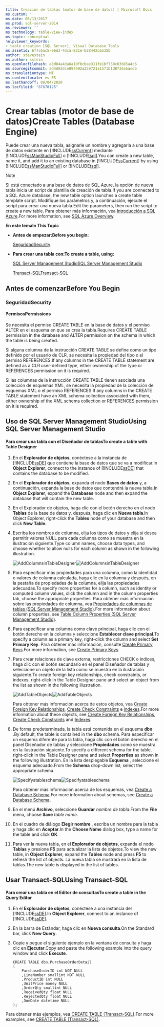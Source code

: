 ```yaml
---
title: Creación de tablas (motor de base de datos) | Microsoft Docs
ms.custom: ''
ms.date: 06/13/2017
ms.prod: sql-server-2014
ms.reviewer: ''
ms.technology: table-view-index
ms.topic: conceptual
helpviewer_keywords:
- table creation [SQL Server], Visual Database Tools
ms.assetid: 6f7c6ac5-e6d3-4dca-831e-b28442ba535b
author: stevestein
ms.author: sstein
ms.openlocfilehash: a8d84a4da6a10fbcbae311fe1bf738c03b85a4c6
ms.sourcegitcommit: ad4d92dce894592a259721a1571b1d8736abacdb
ms.translationtype: MT
ms.contentlocale: es-ES
ms.lasthandoff: 08/04/2020
ms.locfileid: "87678125"
---
```

# <a name="create-tables-database-engine"></a><span data-ttu-id="99c76-102">Crear tablas (motor de base de datos)</span><span class="sxs-lookup"><span data-stu-id="99c76-102">Create Tables (Database Engine)</span></span>
  <span data-ttu-id="99c76-103">Puede crear una nueva tabla, asignarle un nombre y agregarla a una base de datos existente en [!INCLUDE[ssCurrent](../../includes/sscurrent-md.md)] mediante [!INCLUDE[ssManStudioFull](../../includes/ssmanstudiofull-md.md)] o [!INCLUDE[tsql](../../includes/tsql-md.md)].</span><span class="sxs-lookup"><span data-stu-id="99c76-103">You can create a new table, name it, and add it to an existing database in [!INCLUDE[ssCurrent](../../includes/sscurrent-md.md)] by using [!INCLUDE[ssManStudioFull](../../includes/ssmanstudiofull-md.md)] or [!INCLUDE[tsql](../../includes/tsql-md.md)].</span></span>

> [!NOTE]
>  <span data-ttu-id="99c76-104">Si está conectado a una base de datos de SQL Azure, la opción de nueva tabla inicia un script de plantilla de creación de tabla.</span><span class="sxs-lookup"><span data-stu-id="99c76-104">If you are connected to a SQL Azure database, the new table option launches a create table template script.</span></span> <span data-ttu-id="99c76-105">Modifique los parámetros y, a continuación, ejecute el script para crear una nueva tabla.</span><span class="sxs-lookup"><span data-stu-id="99c76-105">Edit the parameters, then run the script to create a new table.</span></span> <span data-ttu-id="99c76-106">Para obtener más información, vea [Introducción a SQL Azure](https://microsoft.sharepoint.com/sites/infopedia_g01/pages/cards/azure-sql-database.aspx).</span><span class="sxs-lookup"><span data-stu-id="99c76-106">For more information, see [SQL Azure Overview](https://microsoft.sharepoint.com/sites/infopedia_g01/pages/cards/azure-sql-database.aspx).</span></span>

 <span data-ttu-id="99c76-107">**En este tema**</span><span class="sxs-lookup"><span data-stu-id="99c76-107">**In This Topic**</span></span>

-   <span data-ttu-id="99c76-108">**Antes de empezar:**</span><span class="sxs-lookup"><span data-stu-id="99c76-108">**Before you begin:**</span></span>

     [<span data-ttu-id="99c76-109">Seguridad</span><span class="sxs-lookup"><span data-stu-id="99c76-109">Security</span></span>](#Security)

-   <span data-ttu-id="99c76-110">**Para crear una tabla con:**</span><span class="sxs-lookup"><span data-stu-id="99c76-110">**To create a table, using:**</span></span>

     [<span data-ttu-id="99c76-111">SQL Server Management Studio</span><span class="sxs-lookup"><span data-stu-id="99c76-111">SQL Server Management Studio</span></span>](#SSMSProcedure)

     [<span data-ttu-id="99c76-112">Transact-SQL</span><span class="sxs-lookup"><span data-stu-id="99c76-112">Transact-SQL</span></span>](#TsqlProcedure)

##  <a name="before-you-begin"></a><a name="BeforeYouBegin"></a> <span data-ttu-id="99c76-113">Antes de comenzar</span><span class="sxs-lookup"><span data-stu-id="99c76-113">Before You Begin</span></span>

###  <a name="security"></a><a name="Security"></a> <span data-ttu-id="99c76-114">Seguridad</span><span class="sxs-lookup"><span data-stu-id="99c76-114">Security</span></span>

####  <a name="permissions"></a><a name="Permissions"></a> <span data-ttu-id="99c76-115">Permisos</span><span class="sxs-lookup"><span data-stu-id="99c76-115">Permissions</span></span>
 <span data-ttu-id="99c76-116">Se necesita el permiso CREATE TABLE en la base de datos y el permiso ALTER en el esquema en que se crea la tabla.</span><span class="sxs-lookup"><span data-stu-id="99c76-116">Requires CREATE TABLE permission in the database and ALTER permission on the schema in which the table is being created.</span></span>

 <span data-ttu-id="99c76-117">Si alguna columna de la instrucción CREATE TABLE se define como un tipo definido por el usuario de CLR, se necesita la propiedad del tipo o el permiso REFERENCES.</span><span class="sxs-lookup"><span data-stu-id="99c76-117">If any columns in the CREATE TABLE statement are defined as a CLR user-defined type, either ownership of the type or REFERENCES permission on it is required.</span></span>

 <span data-ttu-id="99c76-118">Si las columnas de la instrucción CREATE TABLE tienen asociada una colección de esquemas XML, se necesita la propiedad de la colección de esquemas XML o el permiso REFERENCES.</span><span class="sxs-lookup"><span data-stu-id="99c76-118">If any columns in the CREATE TABLE statement have an XML schema collection associated with them, either ownership of the XML schema collection or REFERENCES permission on it is required.</span></span>

##  <a name="using-sql-server-management-studio"></a><a name="SSMSProcedure"></a> <span data-ttu-id="99c76-119">Uso de SQL Server Management Studio</span><span class="sxs-lookup"><span data-stu-id="99c76-119">Using SQL Server Management Studio</span></span>

#### <a name="to-create-a-table-with-table-designer"></a><span data-ttu-id="99c76-120">Para crear una tabla con el Diseñador de tablas</span><span class="sxs-lookup"><span data-stu-id="99c76-120">To create a table with Table Designer</span></span>

1.  <span data-ttu-id="99c76-121">En el **Explorador de objetos**, conéctese a la instancia de [!INCLUDE[ssDE](../../includes/ssde-md.md)] que contiene la base de datos que se va a modificar.</span><span class="sxs-lookup"><span data-stu-id="99c76-121">In **Object Explorer**, connect to the instance of [!INCLUDE[ssDE](../../includes/ssde-md.md)] that contains the database to be modified.</span></span>

2.  <span data-ttu-id="99c76-122">En el **Explorador de objetos**, expanda el nodo **Bases de datos** y, a continuación, expanda la base de datos que contendrá la nueva tabla.</span><span class="sxs-lookup"><span data-stu-id="99c76-122">In **Object Explorer**, expand the **Databases** node and then expand the database that will contain the new table.</span></span>

3.  <span data-ttu-id="99c76-123">En el Explorador de objetos, haga clic con el botón derecho en el nodo **Tablas** de la base de datos y, después, haga clic en **Nueva tabla**.</span><span class="sxs-lookup"><span data-stu-id="99c76-123">In Object Explorer, right-click the **Tables** node of your database and then click **New Table**.</span></span>

4.  <span data-ttu-id="99c76-124">Escriba los nombres de columna, elija los tipos de datos y elija si desea permitir valores NULL para cada columna como se muestra en la ilustración siguiente.</span><span class="sxs-lookup"><span data-stu-id="99c76-124">Type column names, choose data types, and choose whether to allow nulls for each column as shown in the following illustration.</span></span>

     <span data-ttu-id="99c76-125">![AddColumnsinTableDesigner](../../database-engine/media/addcolumnsintabledesigner.gif "AddColumnsinTableDesigner")</span><span class="sxs-lookup"><span data-stu-id="99c76-125">![AddColumnsinTableDesigner](../../database-engine/media/addcolumnsintabledesigner.gif "AddColumnsinTableDesigner")</span></span>

5.  <span data-ttu-id="99c76-126">Para especificar más propiedades para una columna, como la identidad o valores de columna calculada, haga clic en la columna y después, en la pestaña de propiedades de la columna, elija las propiedades adecuadas.</span><span class="sxs-lookup"><span data-stu-id="99c76-126">To specify more properties for a column, such as identity or computed column values, click the column and in the column properties tab, choose the appropriate properties.</span></span> <span data-ttu-id="99c76-127">Para obtener más información sobre las propiedades de columna, vea [Propiedades de columnas de tablas &#40;SQL Server Management Studio&#41;](table-column-properties-sql-server-management-studio.md).</span><span class="sxs-lookup"><span data-stu-id="99c76-127">For more information about column properties, see [Table Column Properties &#40;SQL Server Management Studio&#41;](table-column-properties-sql-server-management-studio.md).</span></span>

6.  <span data-ttu-id="99c76-128">Para especificar una columna como clave principal, haga clic con el botón derecho en la columna y seleccione **Establecer clave principal**.</span><span class="sxs-lookup"><span data-stu-id="99c76-128">To specify a column as a primary key, right-click the column and select **Set Primary Key**.</span></span> <span data-ttu-id="99c76-129">Para obtener más información, consulte [Create Primary Keys](../tables/create-primary-keys.md).</span><span class="sxs-lookup"><span data-stu-id="99c76-129">For more information, see [Create Primary Keys](../tables/create-primary-keys.md).</span></span>

7.  <span data-ttu-id="99c76-130">Para crear relaciones de clave externa, restricciones CHECK o índices, haga clic con el botón secundario en el panel Diseñador de tablas y seleccione un objeto de la lista como se muestra en la ilustración siguiente.</span><span class="sxs-lookup"><span data-stu-id="99c76-130">To create foreign key relationships, check constraints, or indexes, right-click in the Table Designer pane and select an object from the list as shown in the following illustration.</span></span>

     <span data-ttu-id="99c76-131">![AddTableObjects](../../database-engine/media/addtableobjects.gif "AddTableObjects")</span><span class="sxs-lookup"><span data-stu-id="99c76-131">![AddTableObjects](../../database-engine/media/addtableobjects.gif "AddTableObjects")</span></span>

     <span data-ttu-id="99c76-132">Para obtener más información acerca de estos objetos, vea [Create Foreign Key Relationships](../tables/create-foreign-key-relationships.md), [Create Check Constraints](../tables/create-check-constraints.md) e [Indexes](../indexes/indexes.md).</span><span class="sxs-lookup"><span data-stu-id="99c76-132">For more information about these objects, see [Create Foreign Key Relationships](../tables/create-foreign-key-relationships.md), [Create Check Constraints](../tables/create-check-constraints.md) and [Indexes](../indexes/indexes.md).</span></span>

8.  <span data-ttu-id="99c76-133">De forma predeterminada, la tabla está contenida en el esquema **dbo** .</span><span class="sxs-lookup"><span data-stu-id="99c76-133">By default, the table is contained in the **dbo** schema.</span></span> <span data-ttu-id="99c76-134">Para especificar un esquema diferente para la tabla, haga clic con el botón derecho en el panel Diseñador de tablas y seleccione **Propiedades** como se muestra en la ilustración siguiente.</span><span class="sxs-lookup"><span data-stu-id="99c76-134">To specify a different schema for the table, right-click in the Table Designer pane and select **Properties** as shown in the following illustration.</span></span> <span data-ttu-id="99c76-135">En la lista desplegable **Esquema** , seleccione el esquema adecuado.</span><span class="sxs-lookup"><span data-stu-id="99c76-135">From the **Schema** drop-down list, select the appropriate schema.</span></span>

     <span data-ttu-id="99c76-136">![Specifyatableschema](../../database-engine/media/specifyatableschema.gif "Specifyatableschema")</span><span class="sxs-lookup"><span data-stu-id="99c76-136">![Specifyatableschema](../../database-engine/media/specifyatableschema.gif "Specifyatableschema")</span></span>

     <span data-ttu-id="99c76-137">Para obtener más información acerca de los esquemas, vea [Create a Database Schema](../security/authentication-access/create-a-database-schema.md).</span><span class="sxs-lookup"><span data-stu-id="99c76-137">For more information about schemas, see [Create a Database Schema](../security/authentication-access/create-a-database-schema.md).</span></span>

9. <span data-ttu-id="99c76-138">En el menú **Archivo**, seleccione **Guardar** *nombre de tabla*.</span><span class="sxs-lookup"><span data-stu-id="99c76-138">From the **File** menu, choose **Save** *table name*.</span></span>

10. <span data-ttu-id="99c76-139">En el cuadro de diálogo **Elegir nombre** , escriba un nombre para la tabla y haga clic en **Aceptar**.</span><span class="sxs-lookup"><span data-stu-id="99c76-139">In the **Choose Name** dialog box, type a name for the table and click **OK**.</span></span>

11. <span data-ttu-id="99c76-140">Para ver la nueva tabla, en el **Explorador de objetos**, expanda el nodo **Tablas** y presione **F5** para actualizar la lista de objetos.</span><span class="sxs-lookup"><span data-stu-id="99c76-140">To view the new table, in **Object Explorer**, expand the **Tables** node and press **F5** to refresh the list of objects.</span></span> <span data-ttu-id="99c76-141">La nueva tabla se mostrará en la lista de tablas.</span><span class="sxs-lookup"><span data-stu-id="99c76-141">The new table is displayed in the list of tables.</span></span>

##  <a name="using-transact-sql"></a><a name="TsqlProcedure"></a> <span data-ttu-id="99c76-142">Usar Transact-SQL</span><span class="sxs-lookup"><span data-stu-id="99c76-142">Using Transact-SQL</span></span>

#### <a name="to-create-a-table-in-the-query-editor"></a><span data-ttu-id="99c76-143">Para crear una tabla en el Editor de consultas</span><span class="sxs-lookup"><span data-stu-id="99c76-143">To create a table in the Query Editor</span></span>

1.  <span data-ttu-id="99c76-144">En el **Explorador de objetos**, conéctese a una instancia del [!INCLUDE[ssDE](../../includes/ssde-md.md)].</span><span class="sxs-lookup"><span data-stu-id="99c76-144">In **Object Explorer**, connect to an instance of [!INCLUDE[ssDE](../../includes/ssde-md.md)].</span></span>

2.  <span data-ttu-id="99c76-145">En la barra de Estándar, haga clic en **Nueva consulta**.</span><span class="sxs-lookup"><span data-stu-id="99c76-145">On the Standard bar, click **New Query**.</span></span>

3.  <span data-ttu-id="99c76-146">Copie y pegue el siguiente ejemplo en la ventana de consulta y haga clic en **Ejecutar**.</span><span class="sxs-lookup"><span data-stu-id="99c76-146">Copy and paste the following example into the query window and click **Execute**.</span></span>

    ```
    CREATE TABLE dbo.PurchaseOrderDetail
    (
        PurchaseOrderID int NOT NULL
        ,LineNumber smallint NOT NULL
        ,ProductID int NULL
        ,UnitPrice money NULL
        ,OrderQty smallint NULL
        ,ReceivedQty float NULL
        ,RejectedQty float NULL
        ,DueDate datetime NULL
    );
    ```

 <span data-ttu-id="99c76-147">Para obtener más ejemplos, vea [CREATE TABLE &#40;Transact-SQL&#41;](/sql/t-sql/statements/create-table-transact-sql).</span><span class="sxs-lookup"><span data-stu-id="99c76-147">For more examples, see [CREATE TABLE &#40;Transact-SQL&#41;](/sql/t-sql/statements/create-table-transact-sql).</span></span>


